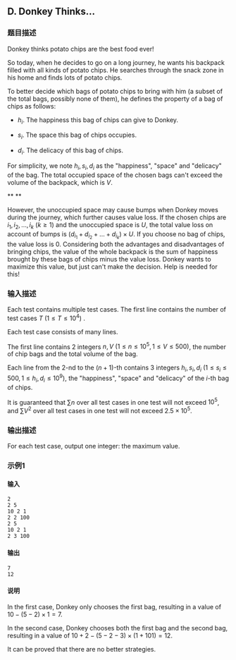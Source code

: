 ## D. Donkey Thinks...

### 题目描述

Donkey thinks potato chips are the best food ever!

So today, when he decides to go on a long journey, he wants his backpack
filled with all kinds of potato chips. He searches through the snack
zone in his home and finds lots of potato chips.

<div>

To better decide which bags of potato chips to bring with him (a subset
of the total bags, possibly none of them), he defines the property of a
bag of chips as follows:

<div>

- $h_i$. The happiness this bag of chips
  can give to Donkey.

<!-- -->

- $s_i$. The space this bag of chips
  occupies.

<!-- -->

- $d_i$. The delicacy of this bag of chips.

<div>

<div>

For simplicity, we note $h_i,s_i,d_i$ as the
\"happiness\", \"space\" and \"delicacy\" of the bag.
The total occupied space of the chosen bags can\'t exceed the volume of
the backpack, which is $V$.

<div>

\*\*
\*\*

<div>

However, the unoccupied space may cause bumps when Donkey moves during
the journey, which further causes value loss. If the chosen chips are $i_1,i_2,\dots,i_k\ (k\geq 1)$ and the
unoccupied space is $U$, the total value loss
on account of bumps is $(d_{i_1}+d_{i_2}+\dots+d_{i_k})\times U$. If
you choose no bag of chips, the value loss is $0$.
Considering both the advantages and disadvantages of bringing chips, the
value of the whole backpack is the sum of happiness brought by these
bags of chips minus the value loss. Donkey wants to maximize this value,
but just can\'t make the decision. Help is needed for this!

</div>

</div>

</div>

</div>

</div>

</div>

### 输入描述

Each test contains multiple test cases. The first line contains the
number of test cases $T\ (1≤T≤10^4)$ .

Each test case consists of many lines.

The first line contains $2$ integers $n,V\ (1\leq n\leq 10^5,1\leq V\leq 500)$,
the number of chip bags and the total volume of the bag.

Each line from the $2$-nd to the $(n+1)$-th contains $3$ integers $h_i,s_i,d_i\ (1\leq s_i\leq 500,1\leq h_i,d_i\leq 10^9)$,
the \"happiness\", \"space\" and \"delicacy\" of the $i$-th bag of chips.

It is guaranteed that $\sum n$ over all test
cases in one test will not exceed $10^5$, and $\sum V^2$ over all test cases in one test
will not exceed $2.5\times 10^5$.

### 输出描述

For each test case, output one integer: the maximum value.

### 示例1

#### 输入

```plain
2
2 5
10 2 1
2 2 100
2 5
10 2 1
2 3 100
```

#### 输出

```plain
7
12
```

#### 说明

In the first case, Donkey only chooses the first bag, resulting in a
value of $10-(5-2)\times 1=7$.

In the second case, Donkey chooses both the first bag and the second
bag, resulting in a value of $10+2-(5-2-3)\times(1+101)=12$.

It can be proved that there are no better strategies.
